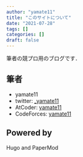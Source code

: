 ```yaml
---
author: "yamate11"
title: "このサイトについて"
date: "2021-07-28"
tags: []
categories: []
draft: false
---
```


筆者の競プロ用のブログです．

## 筆者

* yamate11
* twitter: [_yamate11](https://twitter.com/_yamate11)
* AtCoder: [yamate11](https://atcoder.jp/users/yamate11)
* CodeForces: [yamate11](https://codeforces.com/profile/yamate11)

## Powered by

Hugo and PaperMod 
